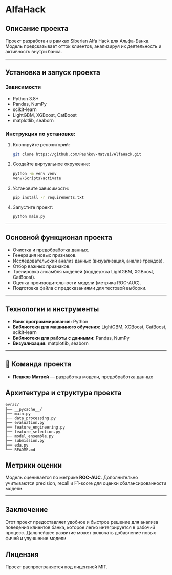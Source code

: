 # AlfaHack

## Описание проекта


Проект разработан в рамках Siberian Alfa Hack для Альфа-Банка. Модель предсказывает отток клиентов, анализируя их деятельность и активность внутри банка.

---

## Установка и запуск проекта

### Зависимости

- Python 3.8+
- Pandas, NumPy
- scikit-learn
- LightGBM, XGBoost, CatBoost
- matplotlib, seaborn

### Инструкция по установке:

1. Клонируйте репозиторий:
    ```bash
    git clone https://github.com/Peshkov-Matvei/AlfaHack.git
    ```

2. Создайте виртуальное окружение:
    ```bash
    python -m venv venv
    venv\Scripts\activate
    ```

3. Установите зависимости:
    ```bash
    pip install -r requirements.txt
    ```

4. Запустите проект:
    ```bash
    python main.py
    ```

---

## Основной функционал проекта

- Очистка и предобработка данных.
- Генерация новых признаков.
- Исследовательский анализ данных (визуализация, анализ трендов).
- Отбор важных признаков.
- Тренировка ансамбля моделей (поддержка LightGBM, XGBoost, CatBoost).
- Оценка производительности модели (метрика ROC-AUC).
- Подготовка файла с предсказаниями для тестовой выборки.

---

## Технологии и инструменты

- **Язык программирования:** Python
- **Библиотеки для машинного обучения:** LightGBM, XGBoost, CatBoost, scikit-learn
- **Библиотеки для работы с данными:** Pandas, NumPy
- **Визуализация:** matplotlib, seaborn

---

## 👥 Команда проекта
- **Пешков Матвей** — разработка модели, предобработка данных


## Архитектура и структура проекта

```plaintext
evraz/
├── __pycache__/
├── main.py
├── data_processing.py
├── evaluation.py
├── feature_engineering.py
├── feature_selection.py
├── model_ensemble.py
├── submission.py
├── eda.py
└── README.md
```


## Метрики оценки

Модель оценивается по метрике **ROC-AUC**. Дополнительно учитываются precision, recall и F1-score для оценки сбалансированности модели.

---

## Заключение

Этот проект предоставляет удобное и быстрое решение для анализа поведения клиентов банка, которое легко интегрируется в рабочий процесс. Дальнейшее развитие может включать добавление новых фичей и улучшение модели

## Лицензия

Проект распространяется под лицензией MIT.
